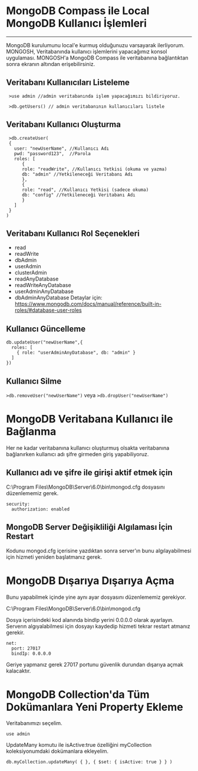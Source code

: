 # MongoDB Compass ile Local MongoDB Kullanıcı İşlemleri
-------------
MongoDB kurulumunu local'e kurmuş olduğunuzu varsayarak ilerliyorum.
MONGOSH, Veritabanında kullanıcı işlemlerini yapacağımız konsol uygulaması.
MONGOSH'a MongoDB Compass ile veritabanına bağlantıktan sonra ekranın altından erişebilirsiniz.

## Veritabanı Kullanıcıları Listeleme
``` >use admin //admin veritabanında işlem yapacağımızı bildiriyoruz.```

``` >db.getUsers() // admin veritabanının kullanıcıları listele```
 
## Veritabanı Kullanıcı Oluşturma
```
 >db.createUser(
 {
   user: "newUserName", //Kullanıcı Adı
   pwd: "password123",  //Parola
   roles: [
      { 
      role: "readWrite", //Kullanıcı Yetkisi (okuma ve yazma)
      db: "admin" //Yetkileneceği Veritabanı Adı
      },
      { 
      role: "read", //Kullanıcı Yetkisi (sadece okuma) 
      db: "config" //Yetkileneceği Veritabanı Adı
      }
   ]
 }
)
```
## Veritabanı Kullanıcı Rol Seçenekleri
- read
- readWrite
- dbAdmin
- userAdmin
- clusterAdmin
- readAnyDatabase
- readWriteAnyDatabase
- userAdminAnyDatabase
- dbAdminAnyDatabase
Detaylar için: https://www.mongodb.com/docs/manual/reference/built-in-roles/#database-user-roles

## Kullanıcı Güncelleme
```
db.updateUser("newUserName",{
  roles: [
    { role: "userAdminAnyDatabase", db: "admin" } 
  ]
})
```
## Kullanıcı Silme
``` >db.removeUser("newUserName") ```
veya
``` >db.dropUser("newUserName") ```


# MongoDB Veritabana Kullanıcı ile Bağlanma

Her ne kadar veritabanına kullanıcı oluşturmuş olsakta veritabanına bağlanırken kullanıcı adı şifre girmeden giriş yapabiliyoruz.
## Kullanıcı adı ve şifre ile girişi aktif etmek için 
C:\Program Files\MongoDB\Server\6.0\bin\mongod.cfg dosyasını düzenlememiz gerek.
```
security:
  authorization: enabled
```
## MongoDB Server Değişikliliği Algılaması İçin Restart
Kodunu mongod.cfg içerisine yazdıktan sonra server'ın bunu algılayabilmesi için hizmeti yeniden başlatmanız gerek.

# MongoDB Dışarıya Dışarıya Açma
Bunu yapabilmek içinde yine aynı ayar dosyasını düzenlememiz gerekiyor.

C:\Program Files\MongoDB\Server\6.0\bin\mongod.cfg

Dosya içerisindeki kod alanında bindIp yerini 0.0.0.0 olarak ayarlayın.
Serverın algıyalabilmesi için  dosyayı kaydedip hizmeti tekrar restart atmanız gerekir.
```
net:
  port: 27017
  bindIp: 0.0.0.0
```
Geriye yapmanız gerek 27017 portunu güvenlik durundan dışarıya açmak kalacaktır.

# MongoDB Collection'da Tüm Dokümanlara Yeni Property Ekleme
Veritabanımızı seçelim.

` use admin `

UpdateMany komutu ile isActive:true özelliğini myCollection koleksiyonumdaki dokümanlara ekleyelim.

` db.myCollection.updateMany( { }, { $set: { isActive: true } } ) `
